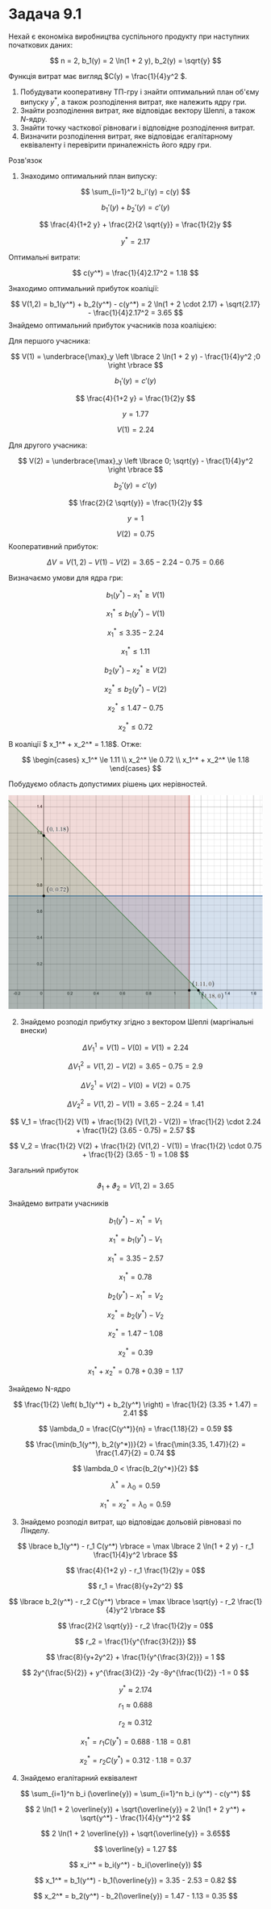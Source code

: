 # Задача 9.1

Нехай є економіка виробництва суспільного продукту при наступних початкових даних:

$$ n = 2, b_1(y) = 2 \ln(1 + 2  y), b_2(y) = \sqrt{y} $$

Функція витрат має вигляд $С(y) = \frac{1}{4}y^2 $.

1. Побудувати кооперативну ТП-гру і знайти оптимальний план об'єму випуску $y^*$, а також розподілення витрат, яке належить ядру гри.
2. Знайти розподілення витрат, яке відповідає вектору Шеплі, а також $N$-ядру.
3. Знайти точку часткової рівноваги і відповідне розподілення витрат.
4. Визначити розподілення витрат, яке відповідає егалітарному еквіваленту і перевірити приналежність його ядру гри.

Розв'язок
1. Знаходимо оптимальний план випуску:

$$ \sum_{i=1}^2 b_i'(y) = c(y) $$

$$ b_1'(y) + b_2'(y) = c'(y) $$

$$ \frac{4}{1+2  y} + \frac{2}{2 \sqrt{y}} = \frac{1}{2}y $$

$$ y^* = 2.17 $$

Оптимальні витрати: 

$$ c(y^*) = \frac{1}{4}2.17^2 = 1.18 $$

Знаходимо оптимальний прибуток коаліції:

$$ V(1,2) = b_1(y^*) + b_2(y^*) - c(y^*) = 2 \ln(1 + 2  \cdot  2.17) + \sqrt{2.17} - \frac{1}{4}2.17^2 = 3.65 $$
Знайдемо оптимальний прибуток учасників поза коаліцією: 

Для першого учасника:

$$ V(1) = \underbrace{\max}_y \left \lbrace 2 \ln(1 + 2  y) - \frac{1}{4}y^2 ;0 \right \rbrace  $$

$$ b_1'(y) = c'(y) $$

$$ \frac{4}{1+2  y} = \frac{1}{2}y $$

$$ y = 1.77 $$

$$ V(1) = 2.24 $$

Для другого учасника:

$$ V(2) = \underbrace{\max}_y \left \lbrace 0; \sqrt{y} - \frac{1}{4}y^2 \right \rbrace  $$

$$ b_2'(y) = c'(y) $$

$$ \frac{2}{2 \sqrt{y}} = \frac{1}{2}y $$

$$ y = 1 $$

$$ V(2) = 0.75 $$
Кооперативний прибуток:

$$ \Delta V = V(1,2) - V(1) - V(2) = 3.65 - 2.24 - 0.75 = 0.66$$

Визначаємо умови для ядра гри:

$$ b_1(y^*) - x_1^* \ge V(1) $$

$$ x_1^* \le b_1(y^*) - V(1) $$

$$ x_1^* \le 3.35 - 2.24 $$

$$ x_1^* \le 1.11 $$

$$ b_2(y^*) - x_2^* \ge V(2) $$

$$ x_2^* \le b_2(y^*) - V(2) $$

$$ x_2^* \le 1.47 - 0.75 $$

$$ x_2^* \le 0.72 $$

В коаліції $ x_1^* + x_2^* = 1.18$. Отже:

$$ \begin{cases}
  x_1^* \le 1.11 \\
  x_2^* \le 0.72 \\
  x_1^* + x_2^* \le 1.18
\end{cases}
$$

Побудуємо область допустимих рішень цих нерівностей.

![img1-9](img1-9.png)

2. Знайдемо розподіл прибутку згідно з вектором Шеплі (маргінальні внески)

$$ \Delta V_1^1 = V(1) - V(0) = V(1) = 2.24 $$

$$ \Delta V_1^2 = V(1,2) - V(2) = 3.65 - 0.75 = 2.9 $$

$$ \Delta V_2^1 = V(2) - V(0) = V(2) = 0.75 $$

$$ \Delta V_2^2 = V(1,2) - V(1) = 3.65 - 2.24 = 1.41 $$

$$ V_1 = \frac{1}{2} V(1) + \frac{1}{2} (V(1,2) - V(2)) = 
\frac{1}{2} \cdot 2.24 + \frac{1}{2} (3.65 - 0.75) =
2.57
$$

$$ V_2 = \frac{1}{2} V(2) + \frac{1}{2} (V(1,2) - V(1)) = 
\frac{1}{2} \cdot 0.75 + \frac{1}{2} (3.65 - 1) =
1.08
$$

Загальний прибуток

$$ \vartheta_1 + \vartheta_2 = V(1,2) = 3.65$$

Знайдемо витрати учасників

$$ b_1(y^*) - x_1^* = V_1 $$

$$ x_1^* = b_1(y^*) - V_1 $$

$$ x_1^* = 3.35 - 2.57 $$

$$ x_1^* = 0.78 $$

$$ b_2(y^*) - x_1^* = V_2 $$

$$ x_2^* = b_2(y^*) - V_2 $$

$$ x_2^* = 1.47 - 1.08 $$

$$ x_2^* = 0.39 $$

$$ x_1^* + x_2^* = 0.78 + 0.39 =
1.17  $$

Знайдемо N-ядро

$$ \frac{1}{2} \left( b_1(y^*) + b_2(y^*) \right) = 
\frac{1}{2} (3.35 + 1.47) = 2.41
$$

$$ \lambda_0 = \frac{C(y^*)}{n} = \frac{1.18}{2} =
0.59  $$

$$ \frac{\min(b_1(y^*), b_2(y^*))}{2} = 
\frac{\min(3.35, 1.47)}{2} =
\frac{1.47}{2} = 
0.74
$$

$$ \lambda_0 < \frac{b_2(y^*)}{2} $$

$$ \lambda^* = \lambda_0 = 0.59 $$

$$ x_1^* = x_2^* = \lambda_0 = 0.59 $$

3. Знайдемо розподіл витрат, що відповідає дольовій рівновазі по Лінделу.

$$ \lbrace b_1(y^*) - r_1 C(y^*) \rbrace = 
\max \lbrace 2 \ln(1 + 2  y) - r_1 \frac{1}{4}y^2 \rbrace
$$

$$ \frac{4}{1+2  y} - r_1 \frac{1}{2}y = 0$$ 

$$ r_1 = \frac{8}{y+2y^2} $$

$$ \lbrace b_2(y^*) - r_2 C(y^*) \rbrace = 
\max \lbrace \sqrt{y} - r_2 \frac{1}{4}y^2 \rbrace
$$

$$ \frac{2}{2 \sqrt{y}} - r_2 \frac{1}{2}y = 0$$ 

$$ r_2 = \frac{1}{y^{\frac{3}{2}}} $$

$$ \frac{8}{y+2y^2} + \frac{1}{y^{\frac{3}{2}}} = 1 $$

$$ 2y^{\frac{5}{2}} + y^{\frac{3}{2}} -2y -8y^{\frac{1}{2}} -1 = 0 $$

$$ y^* \approx 2.174 $$

$$ r_1 \approx 0.688 $$

$$ r_2 \approx 0.312 $$

$$ x_1^* = r_1 C(y^*) = 0.688 \cdot 1.18 =
0.81
$$

$$ x_2^* = r_2 C(y^*) = 0.312 \cdot 1.18 =
0.37
$$

4. Знайдемо егалітарний еквівалент

$$ \sum_{i=1}^n b_i (\overline{y}) = \sum_{i=1}^n b_i (y^*) - c(y^*) $$

$$ 2 \ln(1 + 2  \overline{y}) + \sqrt{\overline{y}} =
2 \ln(1 + 2  y^*) + \sqrt{y^*} - \frac{1}{4}{y^*}^2
$$

$$ 2 \ln(1 + 2  \overline{y}) + \sqrt{\overline{y}} = 3.65$$

$$ \overline{y} = 1.27 $$

$$ x_i^* = b_i(y^*) - b_i(\overline{y}) $$

$$ x_1^* = b_1(y^*) - b_1(\overline{y}) =
3.35 - 2.53 = 
0.82
$$

$$ x_2^* = b_2(y^*) - b_2(\overline{y}) =
1.47 - 1.13 = 
0.35
$$

